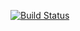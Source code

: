 [![Build Status](https://travis-ci.org/avel0041/hw05.svg?branch=master)](https://travis-ci.org/avel0041/hw05)
